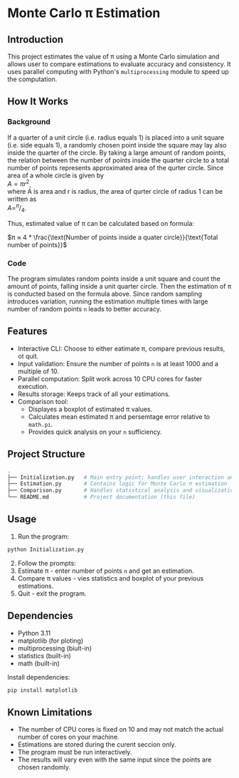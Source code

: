 # Monte Carlo π Estimation 

## Introduction

This project estimates the value of π using a Monte Carlo simulation and allows user to compare estimations to evaluate 
accuracy and consistency. It uses parallel computing with Python's `multiprocessing` module to speed up the computation.

## How It Works
### Background

If a quarter of a unit circle (i.e. radius equals 1) is placed into a unit square (i.e. side equals 1), a randomly chosen 
point inside the square may lay also inside the quarter of the circle. By taking a large amount of random points, 
the relation between the number of points inside the quarter circle to a total number of points represents approximated 
area of the qurter circle. Since area of a whole circle is given by  
$A = πr^2$,  
where A is area and r is radius, the area of qurter circle of radius 1 can be written as  
$A = ^π/_4$.  

Thus, estimated value of π can be calculated based on formula:  

$π ≈ 4 * \frac{\text{Number of points inside a quater circle}}{\text{Total number of points}}$

### Code

The program simulates random points inside a unit square and count the amount of points, falling inside a unit quarter 
circle. Then the estimation of π is conducted based on the formula above. 
Since random sampling introduces variation, running the estimation multiple times with large number of random points `n`
leads to better accuracy.

## Features

* Interactive CLI: Choose to either eatimate π, compare previous results, ot quit.
* Input validation: Ensure the number of points `n` is at least 1000 and a multiple of 10.
* Parallel computation: Split work across 10 CPU cores for faster execution.
* Results storage: Keeps track of all your estimations.
* Comparison tool:
  * Displayes a boxplot of estimated π values.
  * Calculates mean estimated π and persemtage error relative to `math.pi`.
  * Provides quick analysis on your `n` sufficiency.

## Project Structure
```bash
.
├── Initialization.py   # Main entry point; handles user interaction and workflow
├── Estimation.py       # Contains logic for Monte Carlo π estimation
├── Comparison.py       # Handles statistical analysis and visualization of results
└── README.md           # Project documentation (this file)
```

## Usage
1. Run the program:  
```bash
python Initialization.py
```
2. Follow the prompts:
  1. Estimate π - enter number of points `n` and get an estimation.
  2. Compare π values - vies statistics and boxplot of your previous estimations.
  3. Quit - exit the program.

## Dependencies
* Python 3.11
* matplotlib (for ploting)
* multiprocessing (biult-in)
* statistics (built-in)
* math (built-in)

Install dependencies:
```bash
pip install matplotlib
```

## Known Limitations
* The number of CPU cores is fixed on 10 and may not match the actual number of cores on your machine.
* Estimations are stored during the curent seccion only.
* The program must be run interactively.
* The results will vary even with the same input since the points are chosen randomly.
